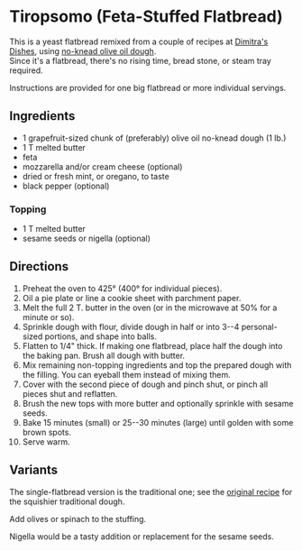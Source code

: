 # Tiropsomo (Feta-Stuffed Flatbread)

This is a yeast flatbread remixed from a couple of recipes at [Dimitra's](https://www.dimitrasdishes.com/greek-feta-bread-tiropsomo-soft-delicious/) [Dishes](https://www.dimitrasdishes.com/cheesy-feta-stuffed-flatbreads/), using [no-knead olive oil dough](../bread/oliveOil.md).  
Since it's a flatbread, there's no rising time, bread stone, or steam tray required.  

Instructions are provided for one big flatbread or more individual servings.

## Ingredients

* 1 grapefruit-sized chunk of (preferably) olive oil no-knead dough (1 lb.)
* 1 T melted butter
* feta 
* mozzarella and/or cream cheese (optional)
* dried or fresh mint, or oregano, to taste
* black pepper (optional)

### Topping

* 1 T melted butter
* sesame seeds or nigella (optional)

## Directions

1. Preheat the oven to 425° (400° for individual pieces).
2. Oil a pie plate or line a cookie sheet with parchment paper.
2. Melt the full 2 T. butter in the oven (or in the microwave at 50% for a minute or so).
3. Sprinkle dough with flour, divide dough in half or into 3--4 personal-sized portions, and shape into balls.
4. Flatten to 1/4" thick.  If making one flatbread, place half the dough into the baking pan.  Brush all dough with butter.
5. Mix remaining non-topping ingredients and top the prepared dough with the filling.  You can eyeball them instead of mixing them.
6. Cover with the second piece of dough and pinch shut, or pinch all pieces shut and reflatten.
7. Brush the new tops with more butter and optionally sprinkle with sesame seeds.
8. Bake 15 minutes (small) or 25--30 minutes (large) until golden with some brown spots.
9. Serve warm.

## Variants

The single-flatbread version is the traditional one; see the [original recipe](https://www.dimitrasdishes.com/greek-feta-bread-tiropsomo-soft-delicious/) for the squishier traditional dough.

Add olives or spinach to the stuffing.

Nigella would be a tasty addition or replacement for the sesame seeds.
